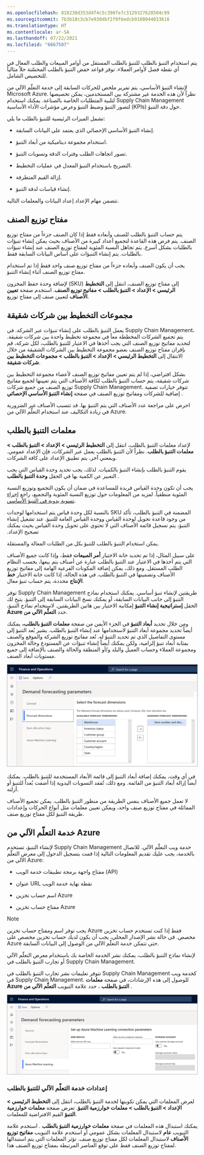 ```yaml
---
ms.openlocfilehash: 818230d353d4f4c5c398fe7c3129327628504c99
ms.sourcegitcommit: 7b3b18c3cb7e930dbf2f9f6edcb9108044033616
ms.translationtype: HT
ms.contentlocale: ar-SA
ms.lasthandoff: 07/22/2021
ms.locfileid: "6667507"
---
```

يتم استخدام التنبؤ بالطلب للتنبؤ بالطلب المستقل من أوامر المبيعات والطلب المعال في أي نقطة فصل لأوامر العملاء.
توفر قواعد خفض التنبؤ بالطلب المحسّنة حلاً مثالياً للتخصيص الشامل.

لإنشاء التنبؤ الأساسي، يتم تمرير ملخص للحركات السابقة إلى خدمة التعلّم الآلي من Microsoft Azure. نظراً لأن هذه الخدمة غير مشتركة بين المستخدمين، يمكن تخصيصها لتلبية المتطلبات الخاصة بالصناعة. يمكنك استخدام Supply Chain Management لتصور التنبؤ وضبط التنبؤ وعرض مؤشرات الأداء الأساسية (KPIs) حول دقة التنبؤ.

تشمل الميزات الرئيسية للتنبؤ بالطلب ما يلي:

-   إنشاء التنبؤ الأساسي الإحصائي الذي يعتمد على البيانات السابقة.

-   استخدام مجموعة ديناميكية من أبعاد التنبؤ.

-   تصور اتجاهات الطلب وفترات الدقة وتسويات التنبؤ.

-   التصريح باستخدام التنبؤ المعدل في عمليات التخطيط.

-   إزالة القيم المتطرفة.

-   إنشاء قياسات لدقة التنبؤ.

تتضمن مهام الإعداد إعداد البيانات والمعلمات التالية.

## <a name="item-allocation-key"></a>مفتاح توزيع الصنف

يتم حساب التنبؤ بالطلب للصنف وأبعاده فقط إذا كان الصنف جزءاً من مفتاح توزيع الصنف. يتم فرض هذه القاعدة لتجميع أعداد كبيرة من الأصناف بحيث يمكن إنشاء تنبؤات بالطلبات بشكل أسرع. يتم تجاهل النسبة المئوية لمفتاح توزيع الصنف عند إنشاء تنبؤات بالطلبات. يتم إنشاء التنبؤات على أساس البيانات السابقة فقط.

يجب أن يكون الصنف وأبعاده جزءاً من مفتاح توزيع صنف واحد فقط إذا تم استخدام مفتاح توزيع الصنف أثناء إنشاء التنبؤ.

لإضافة وحدة حفظ المخزون (SKU) إلى مفتاح توزيع الصنف، انتقل إلى **التخطيط الرئيسي > الإعداد > التنبؤ بالطلب > مفاتيح توزيع الصنف**. استخدم صفحة **تعيين الأصناف** لتعيين صنف إلى مفتاح توزيع.

## <a name="intercompany-planning-groups"></a>مجموعات التخطيط بين شركات شقيقة

يعمل التنبؤ بالطلب على إنشاء تنبؤات عبر الشركة. في Supply Chain Management، يتم تجميع الشركات المخططة معاً في مجموعة تخطيط واحدة بين شركات شقيقة. لتحديد مفاتيح توزيع الصنف التي يجب أخذها في الاعتبار للتنبؤ بالطلب، لكل شركة، قم بإقران مفتاح توزيع الصنف بعضو مجموعة التخطيط بين الشركات الشقيقة من خلال الانتقال إلى‫ **التخطيط الرئيسي > الإعداد‬ > التنبؤ بالطلب > مجموعات التخطيط بين شركات شقيقة**.

بشكل افتراضي، إذا لم يتم تعيين مفاتيح توزيع الصنف لأعضاء مجموعة التخطيط بين شركات شقيقة، يتم حساب التنبؤ بالطلب لكافة الأصناف التي يتم تعيينها لجميع مفاتيح توزيع الصنف من جميع شركات Supply Chain Management. تتوفر خيارات تصفية إضافية للشركات ومفاتيح توزيع الصنف في صفحة **إنشاء التنبؤ الأساسي الإحصائي** .

احرص على مراجعة عدد الأصناف التي يتم التنبؤ بها. قد تتسبب الأصناف غير الضرورية في زيادة التكاليف عند استخدام التعلّم الآلي من Azure.

## <a name="demand-forecasting-parameters"></a>معلمات التنبؤ بالطلب

لإعداد معلمات التنبؤ بالطلب، انتقل إلى **التخطيط الرئيسي > الإعداد > التنبؤ بالطلب > معلمات التنبؤ بالطلب**. نظراً لأن التنبؤ بالطلب يعمل عبر الشركات، فإن الإعداد عمومي. وبمعني آخر، يتم تطبيق الإعداد على كافة الشركات.

يقوم التنبؤ بالطلب بإنشاء التنبؤ بالكميات. لذلك، يجب تحديد وحدة القياس التي يجب التعبير عن الكمية بها في الحقل **وحدة التنبؤ بالطلب** .

يجب أن تكون وحدة القياس فريدة للمساعدة في ضمان أن يكون التجميع وتوزيع النسبة المئوية منطقياً. لمزيد من المعلومات حول توزيع النسبة المئوية والتجميع، راجع [‏‫إجراء تسوية يدوية في التنبؤ الأساسي‬](https://docs.microsoft.com/dynamics365/supply-chain/master-planning/manual-adjustments-baseline-forecast/?azure-portal=true).

بالنسبة لكل وحدة قياس يتم استخدامها لوحدات SKU المضمنة في التنبؤ بالطلب، تأكد من وجود قاعدة تحويل لوحدة القياس ووحدة القياس العامة للتنبؤ. عند تشغيل إنشاء التنبؤ، يتم تسجيل قائمة الأصناف التي لا تحتوي على ‏‫تحويل وحدة القياس بحيث يمكنك تصحيح الإعداد.

يمكن استخدام التنبؤ بالطلب للتنبؤ بكل من الطلبات المعالة والمستقلة.

على سبيل المثال، إذا تم تحديد خانة الاختيار **أمر المبيعات** فقط، وإذا كانت جميع الأصناف التي يتم أخذها في الاعتبار عند التنبؤ بالطلب عبارة عن أصناف يتم بيعها، يحسب النظام الطلب المستقل. ومع ذلك، يمكن إضافة المكونات الفرعية الهامة إلى مفاتيح توزيع الأصناف وتضمينها في التنبؤ بالطلب. في هذه الحالة، إذا كانت خانة الاختيار **خط الإنتاج** محددة، يتم حساب تنبؤ معال.

توفر Supply Chain Management طريقتين لإنشاء تنبؤ أساسي‬. يمكنك استخدام نماذج التنبؤ إلى جانب البيانات السابقة، أو يمكنك نسخ البيانات السابقة إلى التنبؤ.
يتيح لك الحقل **إستراتيجية إنشاء التنبؤ** إمكانية الاختيار بين هاتين الطريقتين. لاستخدام نماذج التنبؤ، حدد **‏‫التعلّم الآلي من Azure‬**.

ومن خلال تحديد **أبعاد التنبؤ** في الجزء الأيمن من صفحة **معلمات التنبؤ بالطلب،** يمكنك أيضاً تحديد مجموعة أبعاد التنبؤ لاستخدامها عند إنشاء التنبؤ بالطلب. يشير بُعد التنبؤ إلى مستوى التفاصيل الذي تم تحديد التنبؤ له. تُعد مفاتيح توزيع الشركة والموقع والصنف بمثابة أبعاد تنبؤ إلزامية، ولكن يمكنك أيضاً إنشاء تنبؤات عن المستودع وحالة المخزون ومجموعة العملاء وحساب العميل والبلد و/أو المنطقة والحالة والصنف بالإضافة إلى جميع مستويات أبعاد الصنف.

![لقطة شاشة لعلامة تبويب أبعاد التنبؤ في صفحة معلمات التنبؤ بالطلب.](../media/forecast-dimensions.png) 

في أي وقت، يمكنك إضافة أبعاد التنبؤ إلى قائمة الأبعاد المستخدمة للتنبؤ بالطلب. يمكنك أيضاً إزالة أبعاد التنبؤ من القائمة. ومع ذلك، تُفقد التسويات اليدوية إذا أضفت بُعداً للتنبؤ أو أزلته.

لا تعمل جميع الأصناف بنفس الطريقة من منظور التنبؤ بالطلب. يمكن تجميع الأصناف المماثلة في مفتاح توزيع صنف واحد، ويمكن تعيين معلمات مثل أنواع الحركات وإعدادات طريقة التنبؤ لكل مفتاح توزيع صنف.

## <a name="azure-machine-learning-service"></a>خدمة التعلّم الآلي من Azure

لإنشاء التنبؤ، تستخدم Supply Chain Management خدمة ويب التعلّم الآلي. للاتصال بالخدمة، يجب عليك تقديم المعلومات التالية إذا قمت بتسجيل الدخول إلى معرض التعلّم الآلي من Azure‬:

-   مفتاح واجهة برمجة تطبيقات خدمة الويب (API)

-   عنوان URL نقطة نهاية خدمة الويب

-   اسم حساب تخزين Azure

-   مفتاح حساب تخزين Azure

> [!NOTE]
> يجب توفر اسم ومفتاح حساب تخزين Azure فقط إذا كنت تستخدم حساب تخزين مخصص. في حالة نشر الإصدار المحلي، يجب أن يكون لديك حساب تخزين مخصص على Azure حتى تتمكن خدمة التعلّم الآلي من الوصول إلى البيانات السابقة.

لإنشاء نماذج التنبؤ بالطلب، يمكنك نشر الخدمة الخاصة بك باستخدام معرض التعلّم الآلي أو تجارب التنبؤ بالطلب في Supply Chain Management.

تتوفر تعليمات نشر تجارب التنبؤ بالطلب في Supply Chain Management كخدمة ويب في Supply Chain Management. للوصول إلى هذه الإرشادات، في صفحة **‏‫معلمات التنبؤ بالطلب‬** ، حدد علامة التبويب **‏‫التعلّم الآلي من Azure‬** .

![لقطة شاشة لعلامة التبويب ‏‫التعلّم الآلي من Azure‬ في صفحة معلمات التنبؤ بالطلب.](../media/azure-machine-learning.png) 

### <a name="settings-for-the-demand-forecasting-machine-learning-service"></a>إعدادات خدمة التعلّم الآلي للتنبؤ بالطلب

لعرض المعلمات التي يمكن تكوينها لخدمة التنبؤ بالطلب، انتقل إلى **التخطيط الرئيسي > الإعداد > التنبؤ بالطلب > معلمات خوارزمية التنبؤ**. تعرض صفحة **معلمات خوارزمية التنبؤ** القيم الافتراضية للمعلمات.

يمكنك استبدال هذه المعلمات في صفحة **معلمات خوارزمية التنبؤ بالطلب** . استخدم علامة التبويب **عام** لاستبدال المعلمات بشكل عمومي أو استخدم علامة التبويب **مفاتيح توزيع الأصناف** لاستبدال المعلمات لكل مفتاح توزيع صنف. تؤثر المعلمات التي يتم استبدالها لمفتاح توزيع الصنف فقط على توقع العناصر المرتبطة بمفتاح توزيع الصنف هذا.
